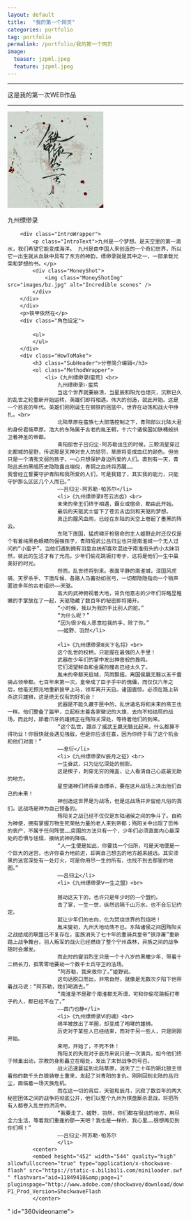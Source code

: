 ```yaml
---
layout: default
title:  "我的第一个网页"
categories: portfolio
tag: portfolio
permalink: /portfolio/我的第一个网页
image:
  teaser: jzpml.jpeg
  feature: jzpml.jpeg
---
```

---
这是我的第一次WEB作品

--------
<body>
		<div class="Header"="text-align:center;">
			<a href="/" class="LogoWrapper"><img src="images/tjyrz.jpeg" alt="铁甲依然在" /></a>
			<p class="Strap">九州缥缈录</p>
		
		<div class="IntroWrapper">
			<p class="IntroText">九州是一个梦想。是天空里的第一滴水，我们希望它能变成海洋。 九州是由中国人来创造的一个奇幻世界，所以它一出生就从血脉中具有了东方的神韵，缥缈录就是其中之一，一部承载光荣和梦想的书。</p>
			<div class="MoneyShot">
				<img class="MoneyShotImg" src="images/bz.jpg" alt="Incredible scones" />
			</div>
		</div>
		</div>
		<p>铁甲依然在</p>
		<div class="角色设定">
			
			<ul>
			</ul>
		</div>
		<div class="HowToMake">
			<h3 class="SubHeader">分卷简介编辑</h3>
			<ol class="MethodWrapper">
				<li>《九州缥缈录Ⅰ蛮荒》<br>
					九州缥缈录Ⅰ·蛮荒
					当这个世界就要崩溃，当星辰和阳光也熄灭，沉默已久的乱世之轮重新开始运转，英雄们即将相遇。伟大的创造，就此开始。这是一个悲哀的年代。英雄们刚刚诞生在钢铁的摇篮中，世界在动荡和战火中挣扎。<br>
					北陆草原在蛮族七大部落控制之下，青阳部以北陆大君的身份君临草原。浩大的东陆属于古老的胤王朝，十六个诸侯国如铁桶般拱卫着神圣的帝都。
					青阳部世子吕归尘·阿苏勒出生的时候，三颗流星穿过北都城的星野，传说那是天神对世人的惩罚，草原将变成血红的颜色。但他只是一个清秀文弱的孩子，一心只想保护身边所爱的人们。直到有一天，青阳吕氏的黑暗历史隐隐露出端倪，青铜之血终将苏醒……					我曾经立誓要守护青阳和我所爱的人们，可是我错了，其实我的能力，只能守护那么区区几个人而已。”
					——吕归尘·阿苏勒·帕苏尔</li>
					<li>《九州缥缈录Ⅱ苍云古齿》<br>
					未来的帝王们终于相遇，霸业或宿命，都由此开始。
					最后的天驱武士留下了苍云古齿剑和天驱的梦想。
					真正的腥风血雨，已经在东陆的天空上卷起了墨黑的阵云。
					东陆下唐国，猛虎啸牙枪宿命的主人姬野此时还仅仅是个有着纯黑色眼睛的倔强孩子，青阳昭武公吕归尘也只是南淮城一个无人过问的“小蛮子”。当他们遇到拥有羽皇血统却喜欢混迹于南淮街头的小太妹羽然，彼此的生活才有了光亮。少年们偷花跳板打枣子，这将是他们一生中最美好的时光。
					然而，乱世终将到来。表面平静的南淮城，淳国风虎骑、天罗杀手、下唐斥候，各路人马蓄劲如张弓，一切都隐隐指向一个销声匿迹多年的古老组织——天驱。
					高大的武神俯视着大地，背负他意志的少年们将略显稚嫩的手掌放在了一起，天驱隐藏了数百年的秘密即将揭开。
					“小时候，我以为我的手比别人的脏。”
					“为什么呢？”
					“因为很少有人愿意拉我的手，除了你。”
					——姬野、羽然</li>

					<li>《九州缥缈录Ⅲ天下名将》<br>
					这个乱世的权柄，只能握在最强的人手里！
					武器在少年们的掌中发出神兽般的轰鸣，
					它们渴望鲜血和金属的撞击已经太久了。
					胤末的帝都天启城，风雨飘摇。离国侯嬴无翳以五千雷骑占领帝都。七百年来第一次，皇帝成了臣子手中的傀儡，而仅仅六年之后，他毫无预兆地重新披甲上马，领军离开天启。诸国震惊。必须在路上斩杀这只雄狮，这是绝无仅有的好机会！
					武器是不能久藏于匣中的，乱世诸名将和未来的帝王也一样。他们整备了盔甲，立起标志着各家徽记的大旗，去向不知结局的战场。而此时，舔着爪牙的雄狮正在殇阳关深处，等待着他们的到来。
					“这个乱世，跟杀了威武王嬴无翳比起来，什么都算不得功业！你很快就会遇见强敌，但是你应该狂喜，因为你终于有了这个机会和他们对面！”
					——息衍</li>
					<li>《九州缥缈录Ⅳ辰月之征》<br>
					一生奋武，只为记忆深处的侧影。
					这是楔子，刺穿无穷的掩盖，让人看清自己心底最无助的地方。
					星空诸神们终将亲自搏杀，要在这片战场上决出他们自己的未来！
					神创造这世界是为战场，但是这战场并非留给凡俗的我们。这战场是神为自己预备的。
					殇阳关之战已经不仅仅是东陆诸侯之间的争斗了。自称为神使，拥有掌握万物生死荣枯力量的老人来到帝都；殇阳关中出现了恐怖的丧尸，不属于任何阵营……突围的方法只有一个，少年们必须直面内心最深处的恐惧与怯懦，接纳武神的降临。
					“人一生便是如此，你要找一个归所，可是天地便是一个巨大的迷宫，也许你奋力地前进，却离自己想去的地方越来越远。其实漆黑的迷宫深处有一处灯火，可是你用尽一生的所有，也找不到去那里的地图。”
					——吕归尘</li>
					<li>《九州缥缈录Ⅴ一生之盟》<br>

					撼动这天下的，也许只是年少时的一个盟约。
					击了掌，一生一世，纵然远隔千山万水，也不会忘记约定。
					就让少年们的志向，化为焚烧世界的烈焰吧！
					胤末燮初，九州大地动荡不已。东陆诸侯之间因殇阳关之战结成的联盟已不复存在，蛮族消失了七十年的重骑兵皇帝“铁浮屠”重新踏上战争舞台，羽人叛军的战火已经燃烧了整个宁州森林，异族之间的战争随时会爆发。
					而此时的燮羽烈王只是一个十八岁的黑瞳少年，带着十二柄长刀，孤零零地要劫一个数千士兵守卫的法场。
					“阿苏勒，我来救你了。”姬野说。
					这句话脱口而出，非常自然，就像是无数次夕阳下他带着战马说：“阿苏勒，我们喝酒去。”
					“南淮是不是那个南淮都无所谓，可和你偷花跳板打枣子的人，都已经不在了。”
					——西门也静</li>
					<li>《九州缥缈录Ⅵ豹魂》<br>
					绵羊被放出了羊圈，却变成了咆哮的雄狮。
					历史对于某些人已经结束，而对于另一些人，只是刚刚开始。
					来吧，开始了，不死不休！
					殇阳关的失败对于辰月来说只是一次演兵，如今他们终于倾巢出动，宗教的身影矗立在暗处，发出了末世战争的号召。
					战火迅速蔓延到北陆草原，消失了二十年的朔北狼主领着他的数千头白狼骑卷土重来，发起了对青阳的复仇。刚刚回到北陆的吕归尘，面临着一场灭族危机。
					而在这一切的背后，天驱和辰月，沉寂了数百年的两大秘密团体之间的战争将彻底公开，他们以整个九州为棋盘厮杀混战，将把所有人都卷入乱世的洪流中。
					“我要走了。姬野，羽然，你们都在很远的地方，用尽全力生活，等着我们重逢的那一天吧？我也是一样的，我心里……很想再见到你们啊！”
					——吕归尘·阿苏勒·帕苏尔
					</li>
            <center>
			<embed height="452" width="544" quality="high" allowfullscreen="true" type="application/x-shockwave-flash" src="https://static-s.bilibili.com/miniloader.swf " flashvars="aid=11849418&amp;page=1" pluginspage="http://www.adobe.com/shockwave/download/download.cgi?P1_Prod_Version=ShockwaveFlash 
            </center>
" id="360videoname">
			</ol>
		</div>
	<style type="text/css">
	* {
	box-sizing: border-box;
}

body {
	padding: 1rem .5rem;
	font-size: 1.3rem;
	line-height: 1.2;
	max-width: 60rem;
	margin: 0 auto;
	color: #333;
}

img {
	max-width: 100%;
}

.Header {
	text-align: center;
	border-bottom: 8px double #f9f9f9;
	margin-bottom: 2rem;
	padding-bottom: 1rem;
}

.Strap {
	font-size: 1rem;
}


.MoneyShot {
	position: relative;
}

.MoneyShotImg {
	border: 6px solid #e8cfa9;
	border-radius: 4px;
}

.LogoWrapper {
	display: block;
}

.ImageCaption {
	font-size: .75rem;
	position: absolute;
	bottom: .5rem;
	right: 1rem;
}

.IntroText {
	font-size: 1.8rem;
	font-style: italic;
}

.MethodWrapper li {
	padding: .4rem 0;
}

.MethodWrapper li:after {
	content: "✼";
	display: block;
	text-align: center;
	margin: 1rem 0 .5rem 0;
	color: #eee;
}

@media screen and (min-width: 50rem) {
	body {
		border-left: 4px solid #f9f9f9;
		border-right: 4px solid #f9f9f9;
		padding: 1rem 2rem;
	}

	.IntroWrapper {
		display: table;
		table-layout: fixed;
		width: 100%;
	}

	.MoneyShot,
	.IntroText {
		display: table-cell;
		width: 50%;
		vertical-align: middle;
		text-align: center;
	}

	.IntroText {
		padding: .5rem;
		font-size: 2.5rem;
		text-align: left;
		position: relative;
	}

	.Ingredients {
		font-size: .9rem;
		float: right;
		padding: 1rem;
		margin: 0 0 .5rem 1rem;
		border-radius: 3px;
		background-color: #ffffdf;
		border: 2px solid #e8cfa9;
	}

	.Ingredients h3 {
		margin: 0;
	}
}
</style>
</body>